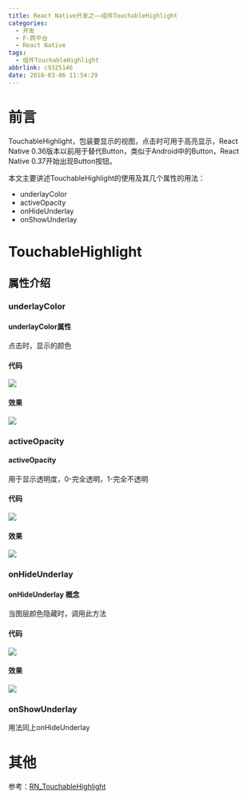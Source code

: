 ```yaml
---
title: React Native开发之——组件TouchableHighlight
categories:
  - 开发
  - F-跨平台
  - React Native
tags:
  - 组件TouchableHighlight
abbrlink: c9325146
date: 2018-03-06 11:54:29
---
```


# 前言 
TouchableHighlight，包装要显示的视图，点击时可用于高亮显示，React Native 0.36版本以前用于替代Button，类似于Android中的Button，React Native 0.37开始出现Button按钮。  

本文主要讲述TouchableHighlight的使用及其几个属性的用法：  

- underlayColor
- activeOpacity
- onHideUnderlay
- onShowUnderlay

<!--more-->


# TouchableHighlight

## 属性介绍 

### underlayColor
#### underlayColor属性
点击时，显示的颜色  
#### 代码 
![][1]
#### 效果
![][2] 
### activeOpacity
#### activeOpacity
用于显示透明度，0-完全透明，1-完全不透明
#### 代码
![][3]
#### 效果 
![][4] 
### onHideUnderlay
#### onHideUnderlay 概念 
当图层颜色隐藏时，调用此方法 
#### 代码 
![][5]
#### 效果
![][6]
### onShowUnderlay
用法同上onHideUnderlay

# 其他 
参考：[RN_TouchableHighlight][7]    




[1]: https://cdn.jsdelivr.net/gh/PGzxc/CDN/blog-image/rn-touchable-underlinecolor-code.png
[2]: https://cdn.jsdelivr.net/gh/PGzxc/CDN/blog-image/rn-touchable-underlinecolor.gif
[3]: https://cdn.jsdelivr.net/gh/PGzxc/CDN/blog-image/rn-touchable-activeopacity-code.png
[4]: https://cdn.jsdelivr.net/gh/PGzxc/CDN/blog-image/rn-touchable-activeopacity-code.gif
[5]: https://cdn.jsdelivr.net/gh/PGzxc/CDN/blog-image/rn-touchable-onhideunderlay-code.png
[6]: https://cdn.jsdelivr.net/gh/PGzxc/CDN/blog-image/rn-touchable-onhideunderlay-code.gif
[7]: https://github.com/PGzxc/RN_TouchableHighlight